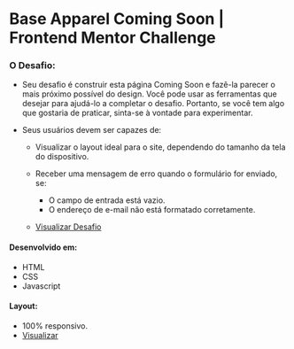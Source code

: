 # Base Apparel Coming Soon | Frontend Mentor Challenge

### O Desafio:
  - Seu desafio é construir esta página Coming Soon e fazê-la parecer o mais próximo possível do design.
    Você pode usar as ferramentas que desejar para ajudá-lo a completar o desafio. 
    Portanto, se você tem algo que gostaria de praticar, sinta-se à vontade para experimentar.

  - Seus usuários devem ser capazes de:
    - Visualizar o layout ideal para o site, dependendo do tamanho da tela do dispositivo.
    - Receber uma mensagem de erro quando o formulário for enviado, se: 
      - O campo de entrada está vazio.
      - O endereço de e-mail não está formatado corretamente.
  
    - <a href="https://www.frontendmentor.io/challenges/base-apparel-coming-soon-page-5d46b47f8db8a7063f9331a0">Visualizar Desafio<a/>

#### Desenvolvido em:
  - HTML
  - CSS
  - Javascript

#### Layout:
  - 100% responsivo.
  - <a href="https://iammatheus.github.io/base-apparel-coming-soon-page">Visualizar<a/>
